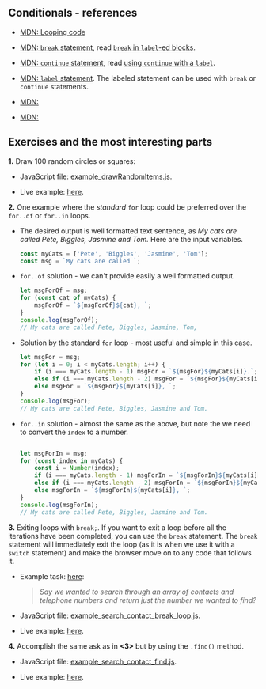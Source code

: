 ## Conditionals - references

* [MDN: Looping code](https://developer.mozilla.org/en-US/docs/Learn/JavaScript/Building_blocks/Looping_codes)

* [MDN: `break` statement](https://developer.mozilla.org/en-US/docs/Web/JavaScript/Reference/Statements/break), read [`break` in `label`-ed blocks](https://developer.mozilla.org/en-US/docs/Web/JavaScript/Reference/Statements/break#break_in_labeled_blocks).
 
* [MDN: `continue` statement](https://developer.mozilla.org/en-US/docs/Web/JavaScript/Reference/Statements/continue), read [using `continue` with a `label`](https://developer.mozilla.org/en-US/docs/Web/JavaScript/Reference/Statements/continue#using_continue_with_a_label).
 
* [MDN: `label` statement](https://developer.mozilla.org/en-US/docs/Web/JavaScript/Reference/Statements/label). The labeled statement can be used with `break` or `continue` statements. 
 
* [MDN: ]()
 
* [MDN: ]()

## Exercises and the most interesting parts

**1.** Draw 100 random circles or squares:

* JavaScript file: [example_drawRandomItems.js](./example_drawRandomItems.js).

* Live example: [here](./loops.index.html#drawRandomItems).

**2.** One example where the *standard* `for` loop could be preferred over the `for..of` or `for..in` loops.

* The desired output is well formatted text sentence, as *My cats are called Pete, Biggles, Jasmine and Tom.* Here are the input variables.

    ```js
    const myCats = ['Pete', 'Biggles', 'Jasmine', 'Tom'];
    const msg = `My cats are called `;
    ```

* `for..of` solution - we can't provide easily a well formatted output.

    ```js
    let msgForOf = msg;
    for (const cat of myCats) {
        msgForOf = `${msgForOf}${cat}, `;
    }
    console.log(msgForOf);
    // My cats are called Pete, Biggles, Jasmine, Tom,
    ```

* Solution by the standard `for` loop - most useful and simple in this case.

    ```js
    let msgFor = msg;
    for (let i = 0; i < myCats.length; i++) {
        if (i === myCats.length - 1) msgFor = `${msgFor}${myCats[i]}.`;
        else if (i === myCats.length - 2) msgFor = `${msgFor}${myCats[i]} and `;
        else msgFor = `${msgFor}${myCats[i]}, `;
    }
    console.log(msgFor);
    // My cats are called Pete, Biggles, Jasmine and Tom.
    ```

* `for..in` solution - almost the same as the above, but note the we need to convert the `index` to a number.

    ```js

    let msgForIn = msg;
    for (const index in myCats) {
        const i = Number(index);
        if (i === myCats.length - 1) msgForIn = `${msgForIn}${myCats[i]}.`;
        else if (i === myCats.length - 2) msgForIn = `${msgForIn}${myCats[i]} and `;
        else msgForIn = `${msgForIn}${myCats[i]}, `;
    }
    console.log(msgForIn);
    // My cats are called Pete, Biggles, Jasmine and Tom.
    ```

**3.** Exiting loops with `break;`. If you want to exit a loop before all the iterations have been completed, you can use the `break` statement. The `break` statement will immediately exit the loop (as it is when we use it with a `switch` statement) and make the browser move on to any code that follows it.

* Example task: [here](https://developer.mozilla.org/en-US/docs/Learn/JavaScript/Building_blocks/Looping_code#exiting_loops_with_break):

    > *Say we wanted to search through an array of contacts and telephone numbers and return just the number we wanted to find?* 

* JavaScript file: [example_search_contact_break_loop.js](./example_search_contact_break_loop.js).

* Live example: [here](./loops.index.html#contactsBreakLoop).

**4.** Accomplish the same ask as in **<3>** but by using the `.find()` method.

* JavaScript file: [example_search_contact_find.js](./example_search_contact_find.js).

* Live example: [here](./loops.index.html#contactsFind).